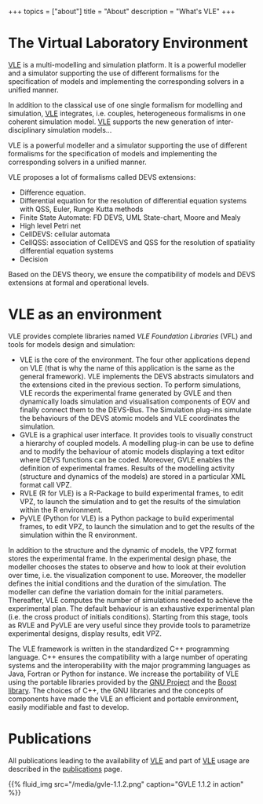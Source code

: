 +++
topics = ["about"]
title = "About"
description = "What's VLE"
+++

# The Virtual Laboratory Environment

[VLE](vle-details) is a multi-modelling and simulation platform. It is a
powerful modeller and a simulator supporting the use of different formalisms
for the specification of models and implementing the corresponding solvers in a
unified manner.

In addition to the classical use of one single formalism for modelling and
simulation, [VLE](vle-details) integrates, i.e. couples, heterogeneous
formalisms in one coherent simulation model. [VLE](vle-details) supports the
new generation of inter- disciplinary simulation models…

VLE is a powerful modeller and a simulator supporting the use of different
formalisms for the specification of models and implementing the corresponding
solvers in a unified manner.

VLE proposes a lot of formalisms called DEVS extensions:

- Difference equation.
- Differential equation for the resolution of differential equation systems
  with QSS, Euler, Runge Kutta methods
- Finite State Automate: FD DEVS, UML State-chart, Moore and Mealy
- High level Petri net
- CellDEVS: cellular automata
- CellQSS: association of CellDEVS and QSS for the resolution of spatiality
  differential equation systems
- Decision

Based on the DEVS theory, we ensure the compatibility of models and DEVS
extensions at formal and operational levels.

# VLE as an environment

VLE provides complete libraries named *VLE Foundation Libraries* (VFL) and
tools for models design and simulation:

- VLE is the core of the environment. The four other applications depend on VLE
  (that is why the name of this application is the same as the general
  framework). VLE implements the DEVS abstracts simulators and the extensions
  cited in the previous section. To perform simulations, VLE records the
  experimental frame generated by GVLE and then dynamically loads simulation
  and visualisation components of EOV and finally connect them to the DEVS-Bus.
  The Simulation plug-ins simulate the behaviours of the DEVS atomic models and
  VLE coordinates the simulation.
- GVLE is a graphical user interface. It provides tools to visually construct a
  hierarchy of coupled models. A modelling plug-in can be use to define and to
  modify the behaviour of atomic models displaying a text editor where DEVS
  functions can be coded. Moreover, GVLE enables the definition of experimental
  frames. Results of the modelling activity (structure and dynamics of the
  models) are stored in a particular XML format call VPZ.
- RVLE (R for VLE) is a R-Package to build experimental frames, to edit VPZ, to
  launch the simulation and to get the results of the simulation within the R
  environment.
- PyVLE (Python for VLE) is a Python package to build experimental frames, to
  edit VPZ, to launch the simulation and to get the results of the simulation
  within the R environment.

In addition to the structure and the dynamic of models, the VPZ format stores
the experimental frame. In the experimental design phase, the modeller chooses
the states to observe and how to look at their evolution over time, i.e. the
visualization component to use. Moreover, the modeller defines the initial
conditions and the duration of the simulation. The modeller can define the
variation domain for the initial parameters. Thereafter, VLE computes the
number of simulations needed to achieve the experimental plan. The default
behaviour is an exhaustive experimental plan (i.e. the cross product of
initials conditions). Starting from this stage, tools as RVLE and PyVLE are
very useful since they provide tools to parametrize experimental designs,
display results, edit VPZ.

The VLE framework is written in the standardized C++ programming language. C++
ensures the compatibility with a large number of operating systems and the
interoperability with the major programming languages as Java, Fortran or
Python for instance. We increase the portability of VLE using the portable
libraries provided by the [GNU Project](http://wwww.gnu.org) and the [Boost
library](http://www.boost.org). The choices of C++, the GNU libraries and the
concepts of components have made the VLE an efficient and portable environment,
easily modifiable and fast to develop.

# Publications

All publications leading to the availability of [VLE](vle-details) and part of
[VLE](vle-details) usage are described in the [publications](publications)
page.

{{% fluid_img src="/media/gvle-1.1.2.png" caption="GVLE 1.1.2 in action" %}}
